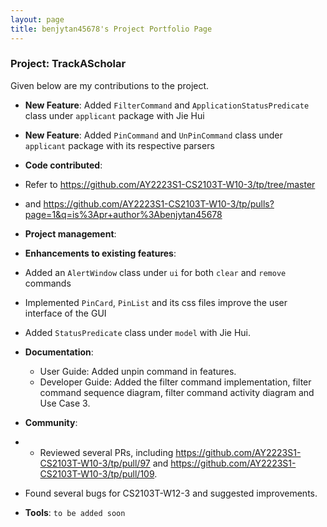 ```yaml
---
layout: page
title: benjytan45678's Project Portfolio Page
---
```

### Project: TrackAScholar


Given below are my contributions to the project.

* **New Feature**: Added `FilterCommand` and `ApplicationStatusPredicate` class under `applicant` package with Jie Hui

* **New Feature**: Added `PinCommand` and `UnPinCommand` class under `applicant` package with its respective parsers

* **Code contributed**: 
* Refer to https://github.com/AY2223S1-CS2103T-W10-3/tp/tree/master
* and https://github.com/AY2223S1-CS2103T-W10-3/tp/pulls?page=1&q=is%3Apr+author%3Abenjytan45678

* **Project management**:

* **Enhancements to existing features**: 
* Added an `AlertWindow` class under `ui` for both `clear` and `remove` commands
* Implemented `PinCard`, `PinList` and its css files improve the user interface of the GUI
* Added `StatusPredicate` class under `model` with Jie Hui.

* **Documentation**: 
  * User Guide: Added unpin command in features.
  * Developer Guide: Added the filter command implementation, filter command
    sequence diagram, filter command activity diagram and Use Case 3.

* **Community**: 
* * Reviewed several PRs, including https://github.com/AY2223S1-CS2103T-W10-3/tp/pull/97
    and https://github.com/AY2223S1-CS2103T-W10-3/tp/pull/109.
* Found several bugs for CS2103T-W12-3 and suggested improvements.

* **Tools**: `to be added soon`
